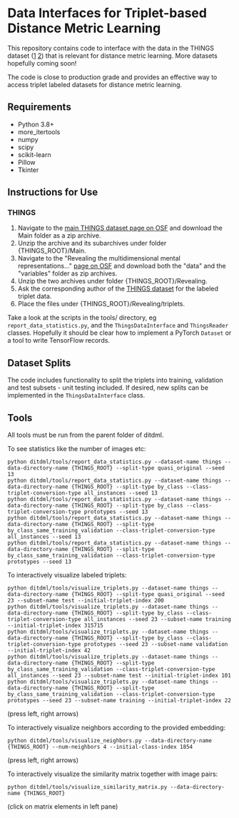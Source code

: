 # Data Interfaces for Triplet-based Distance Metric Learning

This repository contains code to interface with the data in the THINGS dataset (<a href="https://journals.plos.org/plosone/article?id=10.1371/journal.pone.0223792">1</a> <a href="https://www.nature.com/articles/s41562-020-00951-3">2</a>) that is relevant for distance metric learning. More datasets hopefully coming soon!

The code is close to production grade and provides an effective way to access triplet labeled datasets for distance metric learning.

## Requirements

* Python 3.8+
* more_itertools
* numpy
* scipy
* scikit-learn
* Pillow
* Tkinter

## Instructions for Use

### THINGS

1. Navigate to the <a href="https://osf.io/jum2f/">main THINGS dataset page on OSF</a> and download the Main folder as a zip archive.
2. Unzip the archive and its subarchives under folder {THINGS_ROOT}/Main.
3. Navigate to the "Revealing the multidimensional mental representations..." <a href="https://osf.io/z2784/">page on OSF</a> and download both the "data" and the "variables" folder as zip archives.
4. Unzip the two archives under folder {THINGS_ROOT}/Revealing.
5. Ask the corresponding author of the <a href="https://www.nature.com/articles/s41562-020-00951-3">THINGS dataset</a> for the labeled triplet data.
6. Place the files under {THINGS_ROOT}/Revealing/triplets.

Take a look at the scripts in the tools/ directory, eg ```report_data_statistics.py```, and the ```ThingsDataInterface``` and ```ThingsReader``` classes. Hopefully it should be clear how to implement a PyTorch ```Dataset``` or a tool to write TensorFlow records.

## Dataset Splits

The code includes functionality to split the triplets into training, validation and test subsets - unit testing included. If desired, new splits can be implemented in the ```ThingsDataInterface``` class.

## Tools

All tools must be run from the parent folder of ditdml.

To see statistics like the number of images etc:

```
python ditdml/tools/report_data_statistics.py --dataset-name things --data-directory-name {THINGS_ROOT} --split-type quasi_original --seed 13
python ditdml/tools/report_data_statistics.py --dataset-name things --data-directory-name {THINGS_ROOT} --split-type by_class --class-triplet-conversion-type all_instances --seed 13
python ditdml/tools/report_data_statistics.py --dataset-name things --data-directory-name {THINGS_ROOT} --split-type by_class --class-triplet-conversion-type prototypes --seed 13
python ditdml/tools/report_data_statistics.py --dataset-name things --data-directory-name {THINGS_ROOT} --split-type by_class_same_training_validation --class-triplet-conversion-type all_instances --seed 13
python ditdml/tools/report_data_statistics.py --dataset-name things --data-directory-name {THINGS_ROOT} --split-type by_class_same_training_validation --class-triplet-conversion-type prototypes --seed 13

```

To interactively visualize labeled triplets:

```
python ditdml/tools/visualize_triplets.py --dataset-name things --data-directory-name {THINGS_ROOT} --split-type quasi_original --seed 23 --subset-name test --initial-triplet-index 200
python ditdml/tools/visualize_triplets.py --dataset-name things --data-directory-name {THINGS_ROOT} --split-type by_class --class-triplet-conversion-type all_instances --seed 23 --subset-name training --initial-triplet-index 315715
python ditdml/tools/visualize_triplets.py --dataset-name things --data-directory-name {THINGS_ROOT} --split-type by_class --class-triplet-conversion-type prototypes --seed 23 --subset-name validation --initial-triplet-index 42
python ditdml/tools/visualize_triplets.py --dataset-name things --data-directory-name {THINGS_ROOT} --split-type by_class_same_training_validation --class-triplet-conversion-type all_instances --seed 23 --subset-name test --initial-triplet-index 101
python ditdml/tools/visualize_triplets.py --dataset-name things --data-directory-name {THINGS_ROOT} --split-type by_class_same_training_validation --class-triplet-conversion-type prototypes --seed 23 --subset-name training --initial-triplet-index 22
```

(press left, right arrows)

To interactively visualize neighbors according to the provided embedding:

```
python ditdml/tools/visualize_neighbors.py --data-directory-name {THINGS_ROOT} --num-neighbors 4 --initial-class-index 1854
```

(press left, right arrows)

To interactively visualize the similarity matrix together with image pairs:

```
python ditdml/tools/visualize_similarity_matrix.py --data-directory-name {THINGS_ROOT}
```

(click on matrix elements in left pane)
